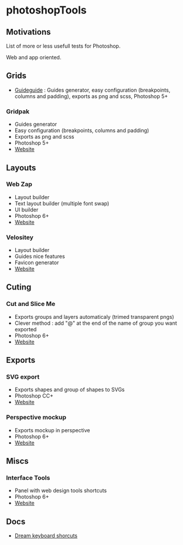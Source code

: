 photoshopTools
==============

Motivations
-----------
List of more or less usefull tests for Photoshop.

Web and app oriented.

Grids
-----

- [Guideguide](http://guideguide.me) : Guides generator, easy configuration (breakpoints, columns and padding), exports as png and scss, Photoshop 5+

### Gridpak
- Guides generator
- Easy configuration (breakpoints, columns and padding)
- Exports as png and scss
- Photoshop 5+
- [Website](http://gridpak.com)

Layouts
-------

### Web Zap
- Layout builder
- Text layout builder (multiple font swap)
- UI builder
- Photoshop 6+
- [Website](http://webzap.uiparade.com)

### Velositey
- Layout builder
- Guides nice features
- Favicon generator
- [Website](http://dandkagency.com/velositey)

Cuting
------

### Cut and Slice Me
- Exports groups and layers automaticaly (trimed transparent pngs)
- Clever method : add "@" at the end of the name of group you want exported
- Photoshop 6+
- [Website](http://www.cutandslice.me)

Exports
-------

### SVG export
- Exports shapes and group of shapes to SVGs
- Photoshop CC+
- [Website](https://creativemarket.com/Renamy/16717-Zeick-Photoshop-SVG-export-2.2.0?utm_source=cmembed&utm_medium=link&utm_campaign=16717)

### Perspective mockup
- Exports mockup in perspective
- Photoshop 6+
- [Website](http://perspectivemockups.com)

Miscs
-----

### Interface Tools
- Panel with web design tools shortcuts
- Photoshop 6+
- [Website](https://dribbble.com/shots/1160621-Interface-Tools-Photoshop-Plugin)

Docs
----
- [Dream keyboard shorcuts](http://www.dtelepathy.com/blog/design/dream-photoshop-keyboard-shortcuts)